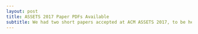 ```yaml
---
layout: post
title: ASSETS 2017 Paper PDFs Available
subtitle: We had two short papers accepted at ACM ASSETS 2017, to be held in Baltimore, Oct 29-Nov 2. One focuses on <a href="../pubs/context-q-support_crc.pdf">in-context crowdsourced smartphone support for blind people</a>. The second presents <a href="../pubs/psi_assets_CRC.pdf">personalizable virtual overlays</a> to improve system-wide non-visual accessibility to smartphones; a <a href="../pubs/psi_trailer.mp4">demonstration video</a> is also available. Congrats to André and the SOS team. See you in Baltimore!
---
```

